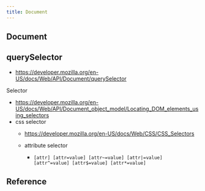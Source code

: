 ```yaml
---
title: Document
---
```


## Document


## querySelector
- https://developer.mozilla.org/en-US/docs/Web/API/Document/querySelector


Selector
- https://developer.mozilla.org/en-US/docs/Web/API/Document_object_model/Locating_DOM_elements_using_selectors
- css selector
    - https://developer.mozilla.org/en-US/docs/Web/CSS/CSS_Selectors

    - attribute selector
        - `[attr] [attr=value] [attr~=value] [attr|=value] [attr^=value] [attr$=value] [attr*=value]`



## Reference
